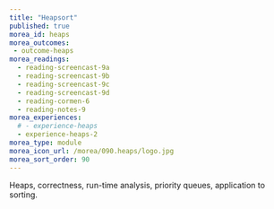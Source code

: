 ```yaml
---
title: "Heapsort"
published: true
morea_id: heaps
morea_outcomes:
 - outcome-heaps
morea_readings:
  - reading-screencast-9a
  - reading-screencast-9b
  - reading-screencast-9c
  - reading-screencast-9d
  - reading-cormen-6
  - reading-notes-9
morea_experiences:
  # - experience-heaps
  - experience-heaps-2
morea_type: module
morea_icon_url: /morea/090.heaps/logo.jpg
morea_sort_order: 90
---
```


Heaps, correctness, run-time analysis, priority queues, application to sorting.
